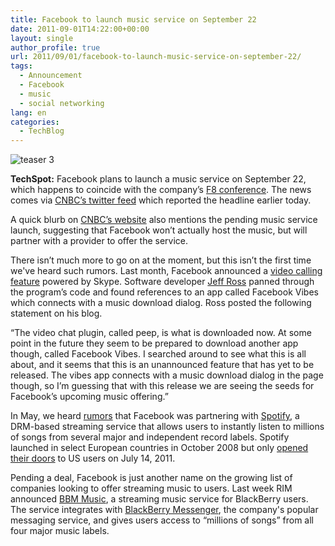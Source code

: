 ```yaml
---
title: Facebook to launch music service on September 22
date: 2011-09-01T14:22:00+00:00
layout: single
author_profile: true
url: 2011/09/01/facebook-to-launch-music-service-on-september-22/
tags:
  - Announcement
  - Facebook
  - music
  - social networking
lang: en
categories: 
  - TechBlog
---
```

![teaser 3](http://2.bp.blogspot.com/--q9aM40DUPM/Tl-NnEp1rsI/AAAAAAAAEA4/lD-aaai1QgA/s1600/2011-08-31-teaser3.jpg)

**TechSpot:** Facebook plans to launch a music service on September 22, which happens to coincide with the company’s [F8 conference](http://www.facebook.com/f8). The news comes via [CNBC’s twitter feed](https://twitter.com/CNBC/status/108945165649051648) which reported the headline earlier today.

A quick blurb on [CNBC’s website](http://www.cnbc.com/id/44289540) also mentions the pending music service launch, suggesting that Facebook won’t actually host the music, but will partner with a provider to offer the service.

There isn’t much more to go on at the moment, but this isn’t the first time we've heard such rumors. Last month, Facebook announced a [video calling feature](http://www.techspot.com/news/44583-facebook-announces-skype-video-calling-group-chats.html) powered by Skype. Software developer [Jeff Ross](http://lifeisagraph.com/about.html) panned through the program’s code and found references to an app called Facebook Vibes which connects with a music download dialog. Ross posted the following statement on his blog.

“The video chat plugin, called peep, is what is downloaded now. At some point in the future they seem to be prepared to download another app though, called Facebook Vibes. I searched around to see what this is all about, and it seems that this is an unannounced feature that has yet to be released. The vibes app connects with a music download dialog in the page though, so I’m guessing that with this release we are seeing the seeds for Facebook’s upcoming music offering.”

In May, we heard [rumors](http://www.forbes.com/sites/parmyolson/2011/05/25/facebook-to-launch-music-service-with-spotify/) that Facebook was partnering with [Spotify](http://www.techspot.com/news/45013-spotify-at-14-million-users-in-the-us-175000-paying.html), a DRM-based streaming service that allows users to instantly listen to millions of songs from several major and independent record labels. Spotify launched in select European countries in October 2008 but only [opened their doors](http://www.techspot.com/news/44688-spotify-goes-live-in-the-us-free-service-is-invite-only-for-now.html) to US users on July 14, 2011.

Pending a deal, Facebook is just another name on the growing list of companies looking to offer streaming music to users. Last week RIM announced [BBM Music](http://www.techspot.com/news/45220-rim-announces-new-5-per-month-bbm-music-service.html), a streaming music service for BlackBerry users. The service integrates with [BlackBerry Messenger](http://www.techspot.com/news/44857-rim-releases-blackberry-messenger-6.html), the company's popular messaging service, and gives users access to “millions of songs” from all four major music labels.
